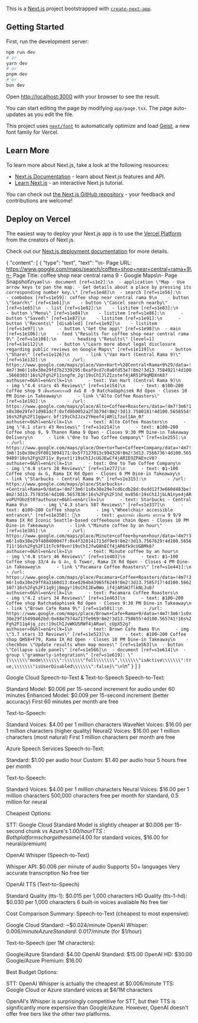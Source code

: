 This is a [Next.js](https://nextjs.org) project bootstrapped with [`create-next-app`](https://nextjs.org/docs/app/api-reference/cli/create-next-app).

## Getting Started

First, run the development server:

```bash
npm run dev
# or
yarn dev
# or
pnpm dev
# or
bun dev
```

Open [http://localhost:3000](http://localhost:3000) with your browser to see the result.

You can start editing the page by modifying `app/page.tsx`. The page auto-updates as you edit the file.

This project uses [`next/font`](https://nextjs.org/docs/app/building-your-application/optimizing/fonts) to automatically optimize and load [Geist](https://vercel.com/font), a new font family for Vercel.

## Learn More

To learn more about Next.js, take a look at the following resources:

- [Next.js Documentation](https://nextjs.org/docs) - learn about Next.js features and API.
- [Learn Next.js](https://nextjs.org/learn) - an interactive Next.js tutorial.

You can check out [the Next.js GitHub repository](https://github.com/vercel/next.js) - your feedback and contributions are welcome!

## Deploy on Vercel

The easiest way to deploy your Next.js app is to use the [Vercel Platform](https://vercel.com/new?utm_medium=default-template&filter=next.js&utm_source=create-next-app&utm_campaign=create-next-app-readme) from the creators of Next.js.

Check out our [Next.js deployment documentation](https://nextjs.org/docs/app/building-your-application/deploying) for more details.


{
  "content": [
    {
      "type": "text",
      "text": "\n- Page URL: https://www.google.com/maps/search/coffee+shop+near+central+rama+9\n- Page Title: coffee shop near central rama 9 - Google Maps\n- Page Snapshot\n```yaml\n- document [ref=s1e2]:\n  - application \"Map · Use arrow keys to pan the map. · Get details about a place by pressing its corresponding number key.\" [ref=s1e48]\n  - search [ref=s1e56]:\n    - combobox [ref=s1e59]: coffee shop near central rama 9\n    - button \"Search\" [ref=s1e61]\n    - button \"Cancel search nearby\" [ref=s1e65]\n  - list [ref=s1e82]:\n    - listitem [ref=s1e83]:\n      - button \"Menu\" [ref=s1e84]\n    - listitem [ref=s1e86]:\n      - button \"Saved\" [ref=s1e87]\n    - listitem [ref=s1e91]:\n      - button \"Recents\" [disabled] [ref=s1e92]\n    - listitem [ref=s1e97]:\n      - button \"Get the app\" [ref=s1e98]\n  - main [ref=s1e106]:\n    - feed \"Results for coffee shop near central rama 9\" [ref=s1e108]:\n      - heading \"Results\" [level=1] [ref=s1e112]\n      - button \"Learn more about legal disclosure regarding public reviews on Google Maps\" [ref=s1e119]\n      - button \"Share\" [ref=s1e126]\n      - link \"Van Hart (Central Rama 9)\" [ref=s1e132]:\n        - /url: https://www.google.com/maps/place/Van+Hart+%28Central+Rama+9%29/data=!4m7!3m6!1s0x30e29fd7b2339295:0xaf9cd7c0a8fd53e7!8m2!3d13.7584921!4d100.5660303!16s%2Fg%2F11sngfm_2g!19sChIJlZIzstef4jAR51P9qMDXnK8?authuser=0&hl=en&rclk=1\n      - text: Van Hart (Central Rama 9)\n      - img \"4.6 stars 45 Reviews\" [ref=s1e154]\n      - text: ฿100–200 Coffee shop 9 เซ็นทรัลพระราม9 ชั้นG 8 -9 Ratchadaphisek Rd Open ⋅ Closes 10 PM Dine-in Takeaway\n      - link \"Alto Coffee Roasters\" [ref=s1e192]:\n        - /url: https://www.google.com/maps/place/Alto+Coffee+Roasters/data=!4m7!3m6!1s0x30e29fe71d981dcf:0xfd9b0052a2f3b794!8m2!3d13.7580181!4d100.5658554!16s%2Fg%2F11qqwrc_bf!19sChIJzx2YHeef4jARlLfzolIAm_0?authuser=0&hl=en&rclk=1\n      - text: Alto Coffee Roasters\n      - img \"4.1 stars 43 Reviews\" [ref=s1e214]\n      - text: ฿100–200 Coffee shop 9, 9 Thanon Rama 9 Open ⋅ Closes 9:30 PM Dine-in Takeaway Delivery\n      - link \"One to Two Coffee Company\" [ref=s1e255]:\n        - /url: https://www.google.com/maps/place/One+to+Two+Coffee+Company/data=!4m7!3m6!1s0x30e29f0013894171:0x5f7127013c994320!8m2!3d13.7566736!4d100.5659489!16s%2Fg%2F11v_8ynxt1!19sChIJcUGJEwCf4jARIEOZPAEncV8?authuser=0&hl=en&rclk=1\n      - text: One to Two Coffee Company\n      - img \"4.8 stars 28 Reviews\" [ref=s1e277]\n      - text: ฿1–100 Coffee shop ชั้น G, Rama IX Rd Open ⋅ Closes 6 PM Dine-in Takeaway\n      - link \"Starbucks - Central Rama 9\" [ref=s1e315]:\n        - /url: https://www.google.com/maps/place/Starbucks+-+Central+Rama+9/data=!4m7!3m6!1s0x30e29e7cd6cdb28d:0xdd12f3e660d483be!8m2!3d13.7578356!4d100.5657836!16s%2Fg%2F1hd_mv856!19sChIJjbLN1nye4jARvoPUYObzEt0?authuser=0&hl=en&rclk=1\n      - text: Starbucks - Central Rama 9\n      - img \"4.3 stars 587 Reviews\" [ref=s1e337]\n      - text: ฿100–200 Coffee shop\n      - img \"Wheelchair accessible entrance\" [ref=s1e350]: \n      - text: ศูนย์การค้า เซ็นทรัล พระราม 9 9/9 Rama IX Rd Iconic Seattle-based coffeehouse chain Open ⋅ Closes 10 PM Dine-in Takeaway\n      - link \"Minute coffee by an hour\" [ref=s1e381]:\n        - /url: https://www.google.com/maps/place/Minute+coffee+by+an+hour/data=!4m7!3m6!1s0x30e29f408400047f:0x4f328141713df9e9!8m2!3d13.7567629!4d100.5656711!16s%2Fg%2F11t7c9f0vn!19sChIJfwQAhECf4jAR6fk9cUGBMk8?authuser=0&hl=en&rclk=1\n      - text: Minute coffee by an hour\n      - img \"4.8 stars 46 Reviews\" [ref=s1e403]\n      - text: ฿1–100 Coffee shop 33/4 ชั้น G ตึก, G Tower, Rama IX Rd Open ⋅ Closes 4 PM Dine-in Takeaway\n      - link \"Pacamara Coffee Roasters\" [ref=s1e441]:\n        - /url: https://www.google.com/maps/place/Pacamara+Coffee+Roasters/data=!4m7!3m6!1s0x30e29ff8a3160d13:0xed264b43965f6249!8m2!3d13.7585717!4d100.5662107!16s%2Fg%2F11q9jj8mgy!19sChIJEw0Wo_if4jARSWJflkNLJu0?authuser=0&hl=en&rclk=1\n      - text: Pacamara Coffee Roasters\n      - img \"4.2 stars 34 Reviews\" [ref=s1e463]\n      - text: ฿100–200 Coffee shop Ratchadaphisek Rd Open ⋅ Closes 9:30 PM Dine-in Takeaway\n      - link \"Brown Cafe Rama 9\" [ref=s1e501]:\n        - /url: https://www.google.com/maps/place/Brown+Cafe+Rama+9/data=!4m7!3m6!1s0x30e29f15499462bd:0x68e7574a717fe969!8m2!3d13.758655!4d100.565741!16s%2Fg%2F11q4jq_zzc!19sChIJvWKUSRWf4jARael_cUpX52g?authuser=0&hl=en&rclk=1\n      - text: Brown Cafe Rama 9\n      - img \"3.7 stars 33 Reviews\" [ref=s1e523]\n      - text: ฿100–200 Coffee shop QH58+F79, Rama IX Rd Open ⋅ Closes 10 PM Dine-in Takeaway\n    - checkbox \"Update results when map moves\" [ref=s1e563]\n  - button \"Collapse side panel\" [ref=s1e566]\n  - document [ref=s1e614]\n  - group \"grammarly-integration\" [ref=s1e619]: \"{\\\\\\\"mode\\\\\\\":\\\\\\\"full\\\\\\\",\\\\\\\"isActive\\\\\\\":true,\\\\\\\"isUserDisabled\\\\\\\":false}\"\n```\n"
    }
  ]
}

Google Cloud Speech-to-Text & Text-to-Speech
Speech-to-Text:

Standard Model: $0.006 per 15-second increment for audio under 60 minutes
Enhanced Model: $0.009 per 15-second increment (better accuracy)
First 60 minutes per month are free

Text-to-Speech:

Standard Voices: $4.00 per 1 million characters
WaveNet Voices: $16.00 per 1 million characters (higher quality)
Neural2 Voices: $16.00 per 1 million characters (most natural)
First 1 million characters per month are free

Azure Speech Services
Speech-to-Text:

Standard: $1.00 per audio hour
Custom: $1.40 per audio hour
5 hours free per month

Text-to-Speech:

Standard Voices: $4.00 per 1 million characters
Neural Voices: $16.00 per 1 million characters
500,000 characters free per month for standard, 0.5 million for neural

Cheapest Options:

STT: Google Cloud Standard Model is slightly cheaper at $0.006 per 15-second chunk vs Azure's $1.00/hour
TTS: Both platforms charge the same ($4.00 for standard voices, $16.00 for neural/premium)

OpenAI Whisper (Speech-to-Text)

Whisper API: $0.006 per minute of audio
Supports 50+ languages
Very accurate transcription
No free tier

OpenAI TTS (Text-to-Speech)

Standard Quality (tts-1): $0.015 per 1,000 characters
HD Quality (tts-1-hd): $0.030 per 1,000 characters
6 built-in voices available
No free tier

Cost Comparison Summary:
Speech-to-Text (cheapest to most expensive):

Google Cloud Standard: ~$0.024/minute
OpenAI Whisper: $0.006/minute
Azure Standard: ~$0.017/minute (for $1/hour)

Text-to-Speech (per 1M characters):

Google/Azure Standard: $4.00
OpenAI Standard: $15.00
OpenAI HD: $30.00
Google/Azure Premium: $16.00

Best Budget Options:

STT: OpenAI Whisper is actually the cheapest at $0.006/minute
TTS: Google Cloud or Azure standard voices at $4/1M characters

OpenAI's Whisper is surprisingly competitive for STT, but their TTS is significantly more expensive than Google/Azure. However, OpenAI doesn't offer free tiers like the other two platforms.

